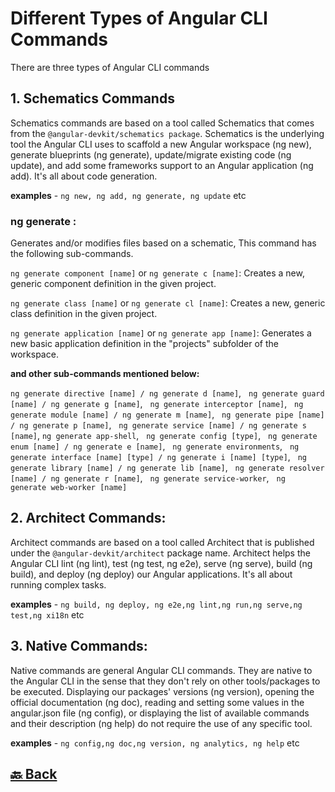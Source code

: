 <h1>Different Types of Angular CLI Commands</h1>

There are three types of Angular CLI commands

<h2>1. Schematics Commands</h2>

Schematics commands are based on a tool called Schematics that comes from the `@angular-devkit/schematics package`. Schematics is the underlying tool the Angular CLI uses to scaffold a new Angular workspace (ng new), generate blueprints (ng generate), update/migrate existing code (ng update), and add some frameworks support to an Angular application (ng add). It's all about code generation.

**examples** - `ng new, ng add, ng generate, ng update` etc

<h3>ng generate <schematic>:</h3>

Generates and/or modifies files based on a schematic, This command has the following sub-commands.

`ng generate component [name]` or `ng generate c [name]`: Creates a new, generic component definition in the given project.

`ng generate class [name]` or `ng generate cl [name]`: Creates a new, generic class definition in the given project.

`ng generate application [name]` or `ng generate app [name]`: Generates a new basic application definition in the "projects" subfolder of the workspace.

**and other sub-commands mentioned below:**

`ng generate directive [name] / ng generate d [name]`, &nbsp; `ng generate guard [name] / ng generate g [name]`, &nbsp; `ng generate interceptor [name]`, &nbsp; `ng generate module [name] / ng generate m [name]`, &nbsp; `ng generate pipe [name] / ng generate p [name]`, &nbsp; `ng generate service [name] / ng generate s [name]`, `ng generate app-shell`, &nbsp; `ng generate config [type]`, &nbsp; `ng generate enum [name] / ng generate e [name]`, &nbsp; `ng generate environments`, &nbsp; `ng generate interface [name] [type] / ng generate i [name] [type]`, &nbsp; `ng generate library [name] / ng generate lib [name]`, &nbsp; `ng generate resolver [name] / ng generate r [name]`, &nbsp; `ng generate service-worker`, &nbsp; `ng generate web-worker [name]`

<h2>2. Architect Commands:</h2>

Architect commands are based on a tool called Architect that is published under the `@angular-devkit/architect` package name. Architect helps the Angular CLI lint (ng lint), test (ng test, ng e2e), serve (ng serve), build (ng build), and deploy (ng deploy) our Angular applications. It's all about running complex tasks.

**examples** - `ng build, ng deploy, ng e2e,ng lint,ng run,ng serve,ng test,ng xi18n` etc


<h2>3. Native Commands:</h2>

Native commands are general Angular CLI commands. They are native to the Angular CLI in the sense that they don't rely on other tools/packages to be executed. Displaying our packages' versions (ng version), opening the official documentation (ng doc), reading and setting some values in the angular.json file (ng config), or displaying the list of available commands and their description (ng help) do not require the use of any specific tool.

**examples** - `ng config,ng doc,ng version, ng analytics, ng help` etc


<h2><a href="https://github.com/sanjay9616/Angular/blob/master/README.md"> 🔙 Back</a></h2>
